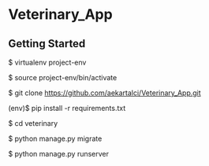 # Veterinary_App

## Getting Started

$ virtualenv project-env

$ source project-env/bin/activate

$ git clone https://github.com/aekartalci/Veterinary_App.git

(env)$ pip install -r requirements.txt

$ cd veterinary

$ python manage.py migrate

$ python manage.py runserver
